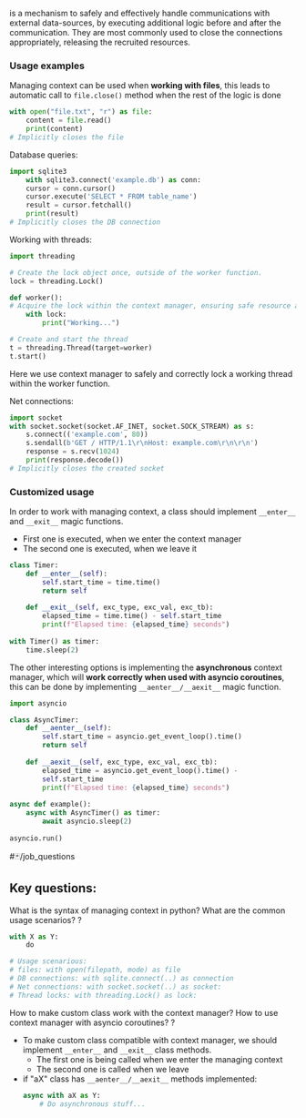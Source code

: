 is a mechanism to safely and effectively handle communications with external data-sources, by executing additional logic before and after the communication. They are most commonly used to close the connections appropriately, releasing the recruited resources.

### Usage examples

Managing context can be used when **working with files**, this leads to automatic call to ```file.close()``` method when the rest of the logic is done

```python
with open("file.txt", "r") as file:    
	content = file.read()    
	print(content)
# Implicitly closes the file
```

Database queries:

```python
import sqlite3
	with sqlite3.connect('example.db') as conn:    
	cursor = conn.cursor()    
	cursor.execute('SELECT * FROM table_name')    
	result = cursor.fetchall()    
	print(result)
# Implicitly closes the DB connection
```

Working with threads:

```python
import threading

# Create the lock object once, outside of the worker function.
lock = threading.Lock() 

def worker(): 
# Acquire the lock within the context manager, ensuring safe resource access with lock: 
	with lock:
		print("Working...") 

# Create and start the thread 
t = threading.Thread(target=worker) 
t.start()
```
Here we use context manager to safely and correctly lock a working thread within the worker function.

Net connections:

```python
import socket
with socket.socket(socket.AF_INET, socket.SOCK_STREAM) as s: 
	s.connect(('example.com', 80)) 
	s.sendall(b'GET / HTTP/1.1\r\nHost: example.com\r\n\r\n')  
	response = s.recv(1024)    
	print(response.decode())
# Implicitly closes the created socket
```

### Customized usage

In order to work with managing context, a class should implement `__enter__` and `__exit__` magic functions. 
- First one is executed, when we enter the context manager
- The second one is executed, when we leave it

```python
class Timer:    
	def __enter__(self):        
		self.start_time = time.time()        
		return self        
	
	def __exit__(self, exc_type, exc_val, exc_tb):        
		elapsed_time = time.time() - self.start_time        
		print(f"Elapsed time: {elapsed_time} seconds")
		
with Timer() as timer:       
	time.sleep(2)
```

The other interesting options is implementing the **asynchronous** context manager, which will **work correctly when used with asyncio coroutines**, this can be done by implementing `__aenter__/__aexit__` magic function.

```python
import asyncio

class AsyncTimer:    
	def __aenter__(self):        
		self.start_time = asyncio.get_event_loop().time()
		return self        
		
	def __aexit__(self, exc_type, exc_val, exc_tb):        
		elapsed_time = asyncio.get_event_loop().time() - 
		self.start_time        
		print(f"Elapsed time: {elapsed_time} seconds")
		
async def example():    
	async with AsyncTimer() as timer: 
		await asyncio.sleep(2)
		
asyncio.run()
```

#🃏/job_questions 
## Key questions:

What is the syntax of managing context in python? What are the common usage scenarios?
?
```python
with X as Y:
	do

# Usage scenarious:
# files: with open(filepath, mode) as file
# DB connections: with sqlite.connect(..) as connection
# Net connections: with socket.socket(..) as socket:
# Thread locks: with threading.Lock() as lock:
```
<!--SR:!2025-03-19,60,310-->


How to make custom class work with the context manager? How to use context manager with asyncio coroutines?
?
- To make custom class compatible with context manager, we should implement `__enter__` and `__exit__` class methods.
	- The first one is being called when we enter the managing context
	- The second one is called when we leave
- if "aX" class has `__aenter__/__aexit__` methods implemented:
  ```python
  async with aX as Y:
      # Do asynchronous stuff...
  ```
<!--SR:!2025-03-15,56,310-->
